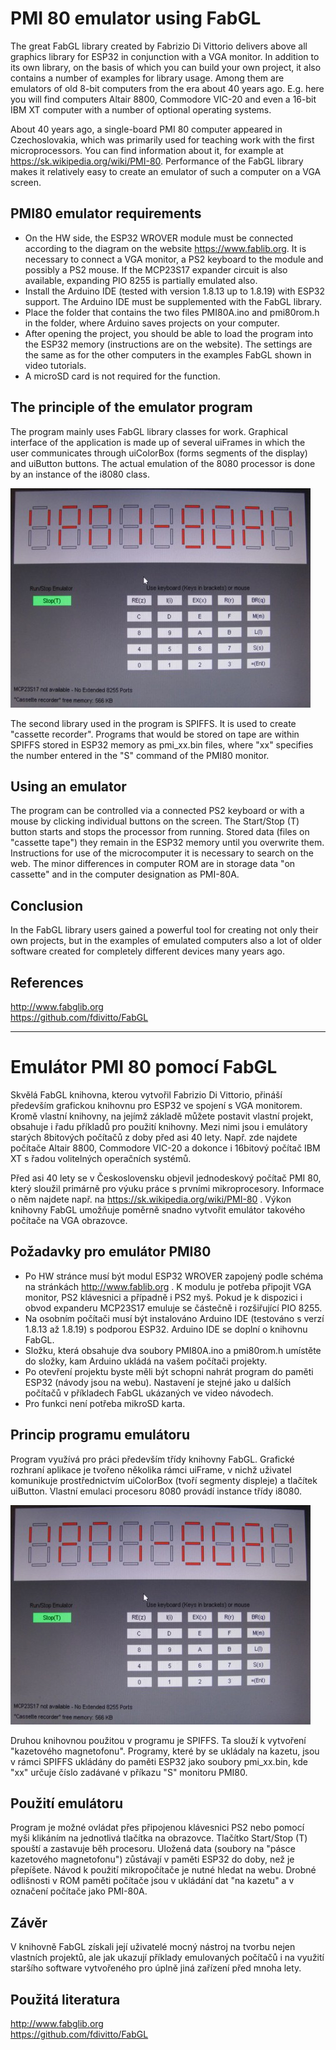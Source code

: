 PMI 80 emulator using FabGL
===========================

The great FabGL library created by Fabrizio Di Vittorio delivers above all graphics library for ESP32 in conjunction with a VGA monitor. In addition to its own library, on the basis of which you can build your own project, it also contains a number of examples for library usage. Among them are emulators of old 8-bit computers from the era about 40 years ago. E.g. here you will find computers Altair 8800, Commodore VIC-20 and even a 16-bit IBM XT computer with a number of optional operating systems.

About 40 years ago, a single-board PMI 80 computer appeared in Czechoslovakia, which was primarily used for teaching work with the first microprocessors. You can find information about it, for example at https://sk.wikipedia.org/wiki/PMI-80. Performance of the FabGL library makes it relatively easy to create an emulator of such a computer on a VGA screen.

PMI80 emulator requirements
---------------------------

*   On the HW side, the ESP32 WROVER module must be connected according to the diagram on the website https://www.fablib.org. It is necessary to connect a VGA monitor, a PS2 keyboard to the module and possibly a PS2 mouse. If the MCP23S17 expander circuit is also available, expanding PIO 8255 is partially emulated also.
*   Install the Arduino IDE (tested with version 1.8.13 up to 1.8.19) with ESP32 support. The Arduino IDE must be supplemented with the FabGL library.
*   Place the folder that contains the two files PMI80A.ino and pmi80rom.h in the folder, where Arduino saves projects on your computer.
*   After opening the project, you should be able to load the program into the ESP32 memory (instructions are on the website). The settings are the same as for the other computers in the examples FabGL shown in video tutorials.
*   A microSD card is not required for the function.

The principle of the emulator program
-------------------------------------

The program mainly uses FabGL library classes for work. Graphical interface of the application is made up of several uiFrames in which the user communicates through uiColorBox (forms segments of the display) and uiButton buttons. The actual emulation of the 8080 processor is done by an instance of the i8080 class.

![screenshot](pmi80a.jpg)

The second library used in the program is SPIFFS. It is used to create "cassette recorder". Programs that would be stored on tape are within SPIFFS stored in ESP32 memory as pmi\_xx.bin files, where "xx" specifies the number entered in the "S" command of the PMI80 monitor.

Using an emulator
-----------------

The program can be controlled via a connected PS2 keyboard or with a mouse by clicking individual buttons on the screen. The Start/Stop (T) button starts and stops the processor from running. Stored data (files on "cassette tape") they remain in the ESP32 memory until you overwrite them. Instructions for use of the microcomputer it is necessary to search on the web. The minor differences in computer ROM are in storage data "on cassette" and in the computer designation as PMI-80A.

Conclusion
----------

In the FabGL library users gained a powerful tool for creating not only their own projects, but in the examples of emulated computers also a lot of older software created for completely different devices many years ago.

References
----------

http://www.fabglib.org  
https://github.com/fdivitto/FabGL  

* * *

Emulátor PMI 80 pomocí FabGL
============================

Skvělá FabGL knihovna, kterou vytvořil Fabrizio Di Vittorio, přináší především grafickou knihovnu pro ESP32 ve spojení s VGA monitorem. Kromě vlastní knihovny, na jejímž základě můžete postavit vlastní projekt, obsahuje i řadu příkladů pro použití knihovny. Mezi nimi jsou i emulátory starých 8bitových počítačů z doby před asi 40 lety. Např. zde najdete počítače Altair 8800, Commodore VIC-20 a dokonce i 16bitový počítač IBM XT s řadou volitelných operačních systémů.

Před asi 40 lety se v Československu objevil jednodeskový počítač PMI 80, který sloužil primárně pro výuku práce s prvními mikroprocesory. Informace o něm najdete např. na https://sk.wikipedia.org/wiki/PMI-80 . Výkon knihovny FabGL umožňuje poměrně snadno vytvořit emulátor takového počítače na VGA obrazovce.

Požadavky pro emulátor PMI80
----------------------------

*   Po HW stránce musí být modul ESP32 WROVER zapojený podle schéma na stránkách http://www.fablib.org . K modulu je potřeba připojit VGA monitor, PS2 klávesnici a případně i PS2 myš. Pokud je k dispozici i obvod expanderu MCP23S17 emuluje se částečně i rozšiřující PIO 8255.
*   Na osobním počítači musí být instalováno Arduino IDE (testováno s verzí 1.8.13 až 1.8.19) s podporou ESP32. Arduino IDE se doplní o knihovnu FabGL.
*   Složku, která obsahuje dva soubory PMI80A.ino a pmi80rom.h umístěte do složky, kam Arduino ukládá na vašem počítači projekty.
*   Po otevření projektu byste měli být schopni nahrát program do paměti ESP32 (návody jsou na webu). Nastavení je stejné jako u dalších počítačů v příkladech FabGL ukázaných ve video návodech.
*   Pro funkci není potřeba mikroSD karta.

Princip programu emulátoru
--------------------------

Program využívá pro práci především třídy knihovny FabGL. Grafické rozhraní aplikace je tvořeno několika rámci uiFrame, v nichž uživatel komunikuje prostřednictvím uiColorBox (tvoří segmenty displeje) a tlačítek uiButton. Vlastní emulaci procesoru 8080 provádí instance třídy i8080.

![screenshot](pmi80a.jpg)

Druhou knihovnou použitou v programu je SPIFFS. Ta slouží k vytvoření "kazetového magnetofonu". Programy, které by se ukládaly na kazetu, jsou v rámci SPIFFS ukládány do paměti ESP32 jako soubory pmi\_xx.bin, kde "xx" určuje číslo zadávané v příkazu "S" monitoru PMI80.

Použití emulátoru
-----------------

Program je možné ovládat přes připojenou klávesnici PS2 nebo pomocí myši klikáním na jednotlivá tlačítka na obrazovce. Tlačítko Start/Stop (T) spouští a zastavuje běh procesoru. Uložená data (soubory na "pásce kazetového magnetofonu") zůstávají v paměti ESP32 do doby, než je přepíšete. Návod k použití mikropočítače je nutné hledat na webu. Drobné odlišnosti v ROM paměti počítače jsou v ukládání dat "na kazetu" a v označení počítače jako PMI-80A.

Závěr
-----

V knihovně FabGL získali její uživatelé mocný nástroj na tvorbu nejen vlastních projektů, ale jak ukazují příklady emulovaných počítačů i na využití staršího software vytvořeného pro úplně jiná zařízení před mnoha lety.

Použitá literatura
------------------

http://www.fabglib.org  
https://github.com/fdivitto/FabGL